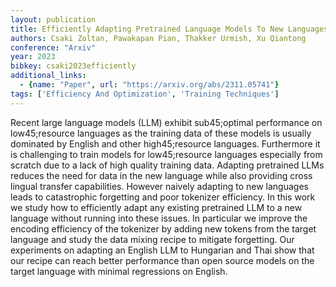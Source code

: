 ```yaml
---
layout: publication
title: Efficiently Adapting Pretrained Language Models To New Languages
authors: Csaki Zoltan, Pawakapan Pian, Thakker Urmish, Xu Qiantong
conference: "Arxiv"
year: 2023
bibkey: csaki2023efficiently
additional_links:
  - {name: "Paper", url: "https://arxiv.org/abs/2311.05741"}
tags: ['Efficiency And Optimization', 'Training Techniques']
---
```

Recent large language models (LLM) exhibit sub45;optimal performance on low45;resource languages as the training data of these models is usually dominated by English and other high45;resource languages. Furthermore it is challenging to train models for low45;resource languages especially from scratch due to a lack of high quality training data. Adapting pretrained LLMs reduces the need for data in the new language while also providing cross lingual transfer capabilities. However naively adapting to new languages leads to catastrophic forgetting and poor tokenizer efficiency. In this work we study how to efficiently adapt any existing pretrained LLM to a new language without running into these issues. In particular we improve the encoding efficiency of the tokenizer by adding new tokens from the target language and study the data mixing recipe to mitigate forgetting. Our experiments on adapting an English LLM to Hungarian and Thai show that our recipe can reach better performance than open source models on the target language with minimal regressions on English.
